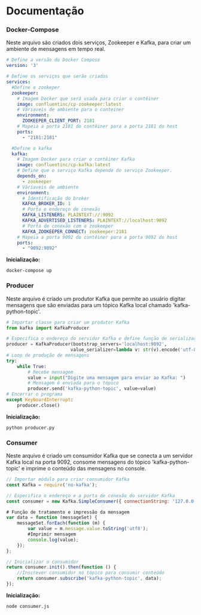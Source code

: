 # Documentação

### Docker-Compose
Neste arquivo são criados dois serviços, Zookeeper e Kafka, para criar um ambiente de mensagens em tempo real.

```yml
# Define a versão do Docker Compose
version: '3'

# Define os serviços que serão criados
services:
  #Define o zookeper
  zookeeper:
    # Imagem Docker que será usada para criar o contêiner
    image: confluentinc/cp-zookeeper:latest
    # Váriaveis de ambiente para o conteiner
    environment:
      ZOOKEEPER_CLIENT_PORT: 2181
    # Mapeia a porta 2181 do contêiner para a porta 2181 do host
    ports:
      - "2181:2181"

  #Define o kafka
  kafka:
    # Imagem Docker para criar o contêiner Kafka
    image: confluentinc/cp-kafka:latest
    # Define que o serviço Kafka depende do serviço Zookeeper.
    depends_on:
      - zookeeper
    # Váriaveis de ambiente
    environment:
      # Identificação do broker
      KAFKA_BROKER_ID: 1
      # Porta e endereço de conexão
      KAFKA_LISTENERS: PLAINTEXT://:9092
      KAFKA_ADVERTISED_LISTENERS: PLAINTEXT://localhost:9092
      # Porta de conexão com o zookeeper
      KAFKA_ZOOKEEPER_CONNECT: zookeeper:2181
    # Mapeia a porta 9092 do contêiner para a porta 9092 do host
    ports:
      - "9092:9092"
```

**Inicialização:**

```
docker-compose up
```

### Producer
Neste arquivo é criado um produtor Kafka que permite ao usuário digitar mensagens que são enviadas para um tópico Kafka local chamado 'kafka-python-topic'. 

```python
# Importar classe para criar um produtor Kafka
from kafka import KafkaProducer

# Especifica o endereço do servidor Kafka e define função de serialização dos valores 
producer = KafkaProducer(bootstrap_servers='localhost:9092',  
                        value_serializer=lambda v: str(v).encode('utf-8'))
# Loop de produção de mensagens
try:
    while True:
        # Recebe mensagem
        value = input("Digite uma mensagem para enviar ao Kafka: ")
        # Mensagem é enviada para o tópico
        producer.send('kafka-python-topic', value=value)
# Encerrar o programa
except KeyboardInterrupt:
    producer.close()
```

**Inicialização:**

```
python producer.py
```

### Consumer

Neste arquivo é criado um consumidor Kafka que se conecta a um servidor Kafka local na porta 9092, consome mensagens do tópico 'kafka-python-topic' e imprime o conteúdo das mensagens no console.

```javascript
// Importar módulo para criar consumidor Kafka 
const Kafka = require('no-kafka');

// Especifica o endereço e a porta de conexão do servidor Kafka
const consumer = new Kafka.SimpleConsumer({ connectionString: '127.0.0.1:9092' }); 

# Função de tratamento e impressão da mensagem
var data = function (messageSet) {
    messageSet.forEach(function (m) {
        var value = m.message.value.toString('utf8');
        #Imprimir mensagem
        console.log(value);
    });
};

// Inicializar o consumidor
return consumer.init().then(function () {
    //Inscrever consumidor no tópico para consumir conteúdo
    return consumer.subscribe('kafka-python-topic', data);
});
```

**Inicialização:**

```
node consumer.js
```
